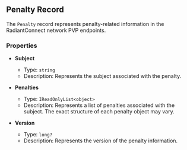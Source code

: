 ## Penalty Record

The `Penalty` record represents penalty-related information in the RadiantConnect network PVP endpoints.

### Properties

- **Subject**
  - Type: `string`
  - Description: Represents the subject associated with the penalty.

- **Penalties**
  - Type: `IReadOnlyList<object>`
  - Description: Represents a list of penalties associated with the subject. The exact structure of each penalty object may vary.

- **Version**
  - Type: `long?`
  - Description: Represents the version of the penalty information.
